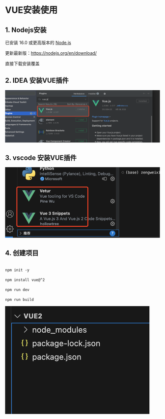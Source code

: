 # VUE安装使用

## 1. Nodejs安装

已安装 16.0 或更高版本的 [Node.js](https://nodejs.org/)

更新最新版：https://nodejs.org/en/download/

直接下载安装覆盖



## 2. IDEA 安装VUE插件

<img src="images/image-20230904214829388.png" alt="image-20230904214829388" style="zoom:50%;" />



## 3. vscode 安装VUE插件

![image-20230904230134684](images/image-20230904230134684.png)



## 4. 创建项目

```shell

npm init -y

npm install vue@^2

npm run dev

npm run build

```



![image-20230904230726229](images/image-20230904230726229.png)

